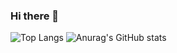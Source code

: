 ### Hi there 👋

![Top Langs](https://github-readme-stats.vercel.app/api/top-langs/?username=ELIESSR&exclude_repo=github-readme-stats,anuraghazra.github.io)
![Anurag's GitHub stats](https://github-readme-stats.vercel.app/api?username=ELIESSR&show_icons=true&theme=radical)

<!--
**ELIESSR/ELIESSR** is a ✨ _special_ ✨ repository because its `README.md` (this file) appears on your GitHub profile.

Here are some ideas to get you started:

- 🔭 I’m currently working on ...
- 🌱 I’m currently learning ...
- 👯 I’m looking to collaborate on ...
- 🤔 I’m looking for help with ...
- 💬 Ask me about ...
- 📫 How to reach me: ...
- 😄 Pronouns: ...
- ⚡ Fun fact: ...
-->
